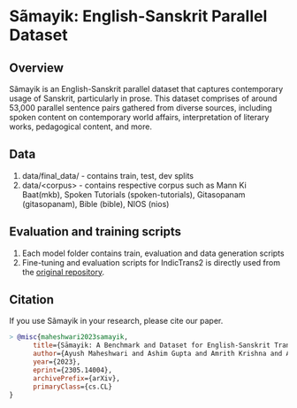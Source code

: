 # S&#227;mayik: English-Sanskrit Parallel Dataset

## Overview
S&#227;mayik is an English-Sanskrit parallel dataset that captures contemporary usage of Sanskrit, particularly in prose. This dataset comprises of around 53,000 parallel sentence pairs gathered from diverse sources, including spoken content on contemporary world affairs, interpretation of literary works, pedagogical content, and more.

## Data
1. data/final_data/ - contains train, test, dev splits
2. data/\<corpus\> - contains respective corpus such as Mann Ki Baat(mkb), Spoken Tutorials (spoken-tutorials), Gitasopanam (gitasopanam), Bible (bible), NIOS (nios) 

## Evaluation and training scripts
1. Each model folder contains train, evaluation and data generation scripts
2. Fine-tuning and evaluation scripts for IndicTrans2 is directly used from the [original repository](https://github.com/AI4Bharat/IndicTrans2).
## Citation
If you use S&#227;mayik in your research, please cite our paper.

```bibtex
> @misc{maheshwari2023samayik,
      title={Sāmayik: A Benchmark and Dataset for English-Sanskrit Translation}, 
      author={Ayush Maheshwari and Ashim Gupta and Amrith Krishna and Atul Kumar Singh and Ganesh Ramakrishnan and G. Anil Kumar and Jitin Singla},
      year={2023},
      eprint={2305.14004},
      archivePrefix={arXiv},
      primaryClass={cs.CL}
}
```

